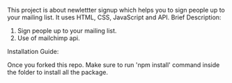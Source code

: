 This project is about newlettter signup which helps you to sign people up to your mailing list.
It uses HTML, CSS, JavaScript and API.
Brief Description:
1. Sign people up to your mailing list.
2. Use of mailchimp api.

Installation Guide:

Once you forked this repo. Make sure to run 'npm install' command inside the folder to install all the package.
